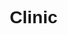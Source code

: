 # Clinic<!DOCTYPE html>
<html lang="ru">
<head>
    <meta charset="UTF-8">
    <meta name="viewport" content="width=device-width, initial-scale=1.0">
    <title>Serenity Flow | Массажный салон</title>
    <link rel="preconnect" href="https://fonts.googleapis.com">
    <link rel="preconnect" href="https://fonts.gstatic.com" crossorigin>
    <link href="https://fonts.googleapis.com/css2?family=Nunito+Sans:wght@300;400;700&display=swap" rel="stylesheet">
    <style>
        /* Глобальные стили */
        * {
            margin: 0;
            padding: 0;
            box-sizing: border-box;
            font-family: 'Nunito Sans', sans-serif;
        }

        body {
            background: #FFF9F0;
            color: #4A4A4A;
        }

        /* Шапка */
        .hero {
            height: 100vh;
            background: linear-gradient(rgba(245, 230, 211, 0.7), rgba(255, 249, 240, 0.9)),
                        url('https://images.unsplash.com/photo-1544161515-4ab6ce6db874?ixlib=rb-1.2.1&auto=format&fit=crop&w=1950&q=80');
            background-size: cover;
            display: flex;
            align-items: center;
            justify-content: center;
            text-align: center;
            padding: 20px;
        }

        .hero-content {
            max-width: 800px;
        }

        .hero h1 {
            font-size: 4rem;
            color: #6BA2A5;
            margin-bottom: 20px;
            animation: fadeIn 1.5s;
        }

        .tagline {
            font-size: 1.5rem;
            color: #D57E6B;
            margin-bottom: 40px;
        }

        /* Кнопка */
        .cta-button {
            display: inline-block;
            padding: 15px 40px;
            background: #6BA2A5;
            color: white;
            text-decoration: none;
            border-radius: 30px;
            transition: transform 0.3s, box-shadow 0.3s;
        }

        .cta-button:hover {
            transform: translateY(-3px);
            box-shadow: 0 5px 15px rgba(107, 162, 165, 0.4);
        }

        /* Услуги */
        .services {
            padding: 80px 20px;
            background: #F5E6D3;
        }

        .service-grid {
            display: grid;
            grid-template-columns: repeat(auto-fit, minmax(280px, 1fr));
            gap: 30px;
            max-width: 1200px;
            margin: 0 auto;
        }

        .service-card {
            background: white;
            padding: 30px;
            border-radius: 15px;
            text-align: center;
            transition: all 0.3s;
        }

        .service-card:hover {
            transform: translateY(-10px);
            box-shadow: 0 10px 30px rgba(0, 0, 0, 0.1);
        }

        .service-card h3 {
            color: #6BA2A5;
            margin: 20px 0;
            font-size: 1.5rem;
        }

        /* О нас */
        .about {
            padding: 80px 20px;
            display: flex;
            align-items: center;
            gap: 50px;
            max-width: 1200px;
            margin: 0 auto;
        }

        .about-image {
            flex: 1;
            border-radius: 15px;
            overflow: hidden;
        }

        .about-image img {
            width: 100%;
            height: auto;
        }

        .about-text {
            flex: 1;
        }

        /* Футер */
        footer {
            background: #6BA2A5;
            color: white;
            padding: 40px 20px;
            text-align: center;
        }

        /* Анимации */
        @keyframes fadeIn {
            from { opacity: 0; transform: translateY(20px); }
            to { opacity: 1; transform: translateY(0); }
        }

        /* Адаптивность */
        @media (max-width: 768px) {
            .hero h1 {
                font-size: 2.5rem;
            }

            .about {
                flex-direction: column;
            }
        }
    </style>
</head>
<body>
    <!-- Шапка -->
    <section class="hero">
        <div class="hero-content">
            <h1>Serenity Flow</h1>
            <p class="tagline">Где тело и разум находят покой</p>
            <a href="#contact" class="cta-button">Записаться онлайн</a>
        </div>
    </section>

    <!-- Услуги -->
    <section class="services">
        <div class="service-grid">
            <div class="service-card">
                <h3>🕯️ Классический массаж</h3>
                <p>Снятие напряжения мышц и улучшение кровообращения</p>
            </div>
            <div class="service-card">
                <h3>🌿 Ароматерапия</h3>
                <p>Комплекс релаксации с эфирными маслами</p>
            </div>
            <div class="service-card">
                <h3>💆 СПА-ритуалы</h3>
                <p>Многокомпонентные программы для тела</p>
            </div>
        </div>
    </section>

    <!-- О нас -->
    <section class="about">
        <div class="about-image">
            <img src="<iframe src="https://assets.pinterest.com/ext/embed.html?id=847591592405472120" height="359" width="345" frameborder="0" scrolling="no" ></iframe>" alt="Интерьер салона">
        </div>
        <div class="about-text">
            <h2>Наш салон</h2>
            <p>Пространство гармонии с натуральными материалами, мягким светом и индивидуальным подходом к каждому гостю.</p>
        </div>
    </section>

    <!-- Футер -->
    <footer id="contact">
        <p>📍 Адрес: Бескудниковский бульвар  11 к.1 </p>
        <p>📞 +7 (915)1311104 </p>
        <p>🕒 Ежедневно с 10:00 до 22:00</p>
    </footer>

    <script>
        // Плавный скролл
        document.querySelectorAll('a[href^="#"]').forEach(anchor => {
            anchor.addEventListener('click', function(e) {
                e.preventDefault();
                document.querySelector(this.getAttribute('href')).scrollIntoView({
                    behavior: 'smooth'
                });
            });
        });

        // Анимация карточек при скролле
        const cards = document.querySelectorAll('.service-card');
        const observer = new IntersectionObserver(entries => {
            entries.forEach(entry => {
                if (entry.isIntersecting) {
                    entry.target.style.opacity = '1';
                    entry.target.style.transform = 'translateY(0)';
                }
            });
        }, { threshold: 0.1 });

        cards.forEach(card => {
            card.style.opacity = '0';
            card.style.transform = 'translateY(20px)';
            observer.observe(card);
        });
    </script>
</body>
</html>
